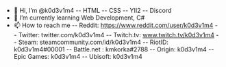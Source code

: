 - 👋 Hi, I’m @k0d3v1m4
-- HTML
-- CSS
-- YII2
-- Discord
- 🌱 I’m currently learning Web Development, C#
- 📫 How to reach me
-- Reddit: https://www.reddit.com/user/k0d3v1m4
-- Twitter: twitter.com/k0d3v1m4
-- Twitch.tv: www.twitch.tv/k0d3v1m4
-- Steam: steamcommunity.com/id/k0d3v1m4
-- RiotID: k0d3v1m4#00001
-- Battle.net : kmkorka#2788
-- Origin: k0d3v1m4
-- Epic Games: k0d3v1m4
-- Ubisoft: k0d3v1m4

